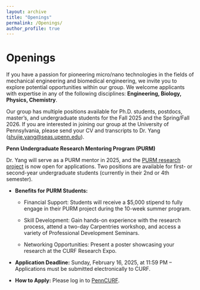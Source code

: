 ```yaml
---
layout: archive
title: "Openings"
permalink: /Openings/
author_profile: true
---
```



Openings
====

If you have a passion for pioneering micro/nano technologies in the fields of mechanical engineering and biomedical engineering, we invite you to explore potential opportunities within our group. We welcome applicants with expertise in any of the following disciplines: **Engineering, Biology, Physics, Chemistry**.

Our group has multiple positions available for Ph.D. students, postdocs, master’s, and undergraduate students for the Fall 2025 and the Spring/Fall 2026. If you are interested in joining our group at the University of Pennsylvania, please send your CV and transcripts to Dr. Yang (shujie.yang@seas.upenn.edu).

**Penn Undergraduate Research Mentoring Program (PURM)**

Dr. Yang will serve as a PURM mentor in 2025, and the [PURM research project](https://curf.upenn.edu/content/penn-undergraduate-research-mentoring-program-purm) is now open for applications. Two positions are available for first- or second-year undergraduate students (currently in their 2nd or 4th semester).

* **Benefits for PURM Students:**
  
  * Financial Support: Students will receive a $5,000 stipend to fully engage in their PURM project during the 10-week summer program.

  * Skill Development: Gain hands-on experience with the research process, attend a two-day Carpentries workshop, and access a variety of Professional Development Seminars.

  * Networking Opportunities: Present a poster showcasing your research at the CURF Research Expo.

* **Application Deadline:**
Sunday, February 16, 2025, at 11:59 PM – Applications must be submitted electronically to CURF.

* **How to Apply:**
Please log in to [PennCURF](https://curf-upenn.smapply.io/prog/purm_student_application_2025/).
